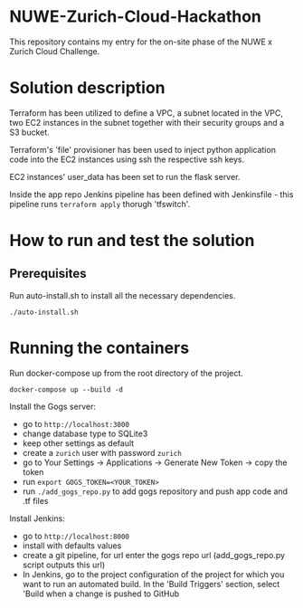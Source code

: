 # NUWE-Zurich-Cloud-Hackathon
This repository contains my entry for the on-site phase of the NUWE x Zurich Cloud Challenge.
# Solution description
Terraform has been utilized to define a VPC, a subnet located in the VPC, two EC2 instances in the subnet together with their security groups and a S3 bucket.

Terraform's 'file' provisioner has been used to inject python application code into the EC2 instances using ssh the respective ssh keys.

EC2 instances' user_data has been set to run the flask server.

Inside the app repo Jenkins pipeline has been defined with Jenkinsfile - this pipeline runs `terraform apply` thorugh 'tfswitch'.

# How to run and test the solution
## Prerequisites
Run auto-install.sh to install all the necessary dependencies.
```
./auto-install.sh
```
# Running the containers
Run docker-compose up from the root directory of the project.
```
docker-compose up --build -d
```
Install the Gogs server:
- go to `http://localhost:3000`
- change database type to SQLite3
- keep other settings as default
- create a `zurich` user with password `zurich`
- go to Your Settings -> Applications -> Generate New Token -> copy the token
- run `export GOGS_TOKEN=<YOUR_TOKEN>`
- run `./add_gogs_repo.py` to add gogs repository and push app code and .tf files

Install Jenkins:
- go to `http://localhost:8000`
- install with defaults values
- create a git pipeline, for url enter the gogs repo url (add_gogs_repo.py script outputs this url)
- In Jenkins, go to the project configuration of the project for which you want to run an automated build. In the 'Build Triggers' section, select 'Build when a change is pushed to GitHub